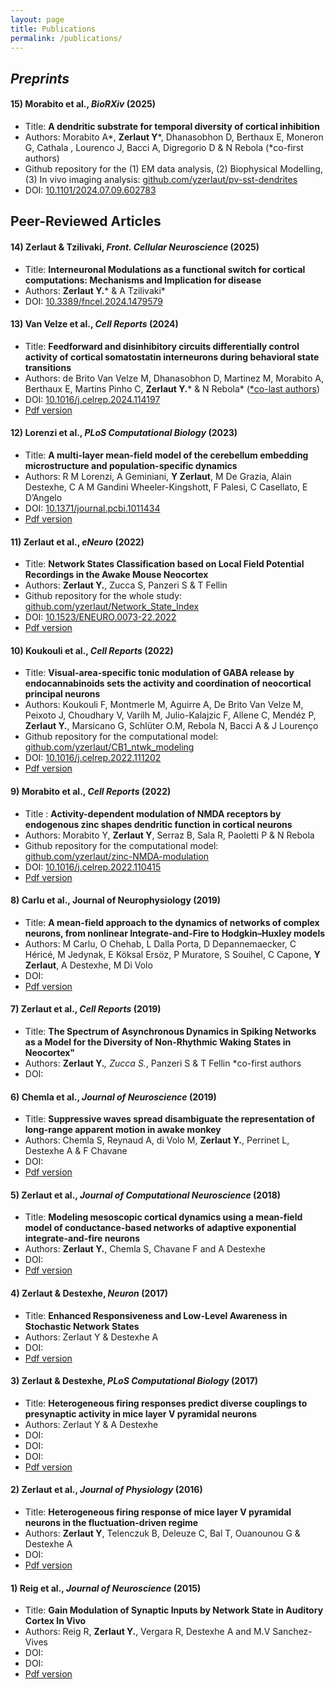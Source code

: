 ```yaml
---
layout: page
title: Publications
permalink: /publications/
---
```


## _Preprints_

#### 15) Morabito et al., *BioRXiv* (2025) 

- Title: **A dendritic substrate for temporal diversity of cortical inhibition**
- Authors: Morabito A*, __Zerlaut Y__\*, Dhanasobhon D, Berthaux E, Moneron G, Cathala , Lourenco J, Bacci A, Digregorio D & N Rebola      (*co-first authors)
- Github repository for the (1) EM data analysis, (2) Biophysical Modelling, (3) In vivo imaging analysis: [github.com/yzerlaut/pv-sst-dendrites](https://github.com/yzerlaut/pv-sst-dendrites)
- DOI: [10.1101/2024.07.09.602783](https://doi.org/10.1101/2024.07.09.602783)


## Peer-Reviewed Articles

#### 14) Zerlaut & Tzilivaki, *Front. Cellular Neuroscience* (2025)

- Title: **Interneuronal Modulations as a functional switch for cortical computations: Mechanisms and Implication for disease**
- Authors: __Zerlaut Y.__* & A Tzilivaki*
- DOI: [10.3389/fncel.2024.1479579](https://doi.org/10.3389/fncel.2024.1479579)
<!--- [Pdf version](https://www.cell.com/action/showPdf?pii=S2211-1247%2824%2900525-4)-->

#### 13) Van Velze et al., *Cell Reports* (2024)

- Title: **Feedforward and disinhibitory circuits differentially control activity of cortical somatostatin interneurons during behavioral state transitions**
- Authors: de Brito Van Velze M, Dhanasobhon D, Martinez M, Morabito A, Berthaux E, Martins Pinho C, __Zerlaut Y.__* & N Rebola*    (<ins>\*co-last authors</ins>)
- DOI: [10.1016/j.celrep.2024.114197](https://doi.org/10.1016/j.celrep.2024.114197)
- [Pdf version](https://www.cell.com/action/showPdf?pii=S2211-1247%2824%2900525-4)
 
#### 12) Lorenzi et al., *PLoS Computational Biology* (2023)

- Title: **A multi-layer mean-field model of the cerebellum embedding microstructure and population-specific dynamics**
- Authors: R M Lorenzi, A Geminiani, **Y Zerlaut**, M De Grazia, Alain Destexhe, C A M Gandini Wheeler-Kingshott, F Palesi, C Casellato, E D’Angelo
- DOI: [10.1371/journal.pcbi.1011434](https://doi.org/10.1371/journal.pcbi.1011434)
- [Pdf version](https://journals.plos.org/ploscompbiol/article/file?id=10.1371/journal.pcbi.1011434&type=printable)

#### 11) Zerlaut et al., *eNeuro* (2022)

- Title: **Network States Classification based on Local Field Potential Recordings in the Awake Mouse Neocortex**
- Authors: **Zerlaut Y.**, Zucca S, Panzeri S & T Fellin 
- Github repository for the whole study: [github.com/yzerlaut/Network_State_Index](https://github.com/yzerlaut/Network_State_Index)
- DOI: [10.1523/ENEURO.0073-22.2022](https://doi.org/10.1523/ENEURO.0073-22.2022)
- [Pdf version](https://www.eneuro.org/content/eneuro/9/4/ENEURO.0073-22.2022.full.pdf)

#### 10) Koukouli et al., *Cell Reports* (2022)

- Title: **Visual-area-specific tonic modulation of GABA release by endocannabinoids sets the activity and coordination of neocortical principal neurons**
- Authors: Koukouli F, Montmerle M, Aguirre A, De Brito Van Velze M, Peixoto J, Choudhary V, Varilh M, Julio-Kalajzic F, Allene C, Mendéz P, **Zerlaut Y.**, Marsicano G, Schlüter O.M, Rebola N, Bacci A & J Lourenço
- Github repository for the computational model: [github.com/yzerlaut/CB1_ntwk_modeling](https://github.com/yzerlaut/CB1_ntwk_modeling)
- DOI: [10.1016/j.celrep.2022.111202](https://doi.org/10.1016/j.celrep.2022.111202)
- [Pdf version](https://hal.sorbonne-universite.fr/hal-03777453/document)

#### 9) Morabito et al., *Cell Reports* (2022)

- Title : **Activity-dependent modulation of NMDA receptors by endogenous zinc shapes dendritic function in cortical neurons**
- Authors: Morabito Y, **Zerlaut Y**, Serraz B, Sala R, Paoletti P & N Rebola
- Github repository for the computational model: [github.com/yzerlaut/zinc-NMDA-modulation](https://github.com/yzerlaut/zinc-NMDA-modulation)
- DOI: [10.1016/j.celrep.2022.110415](https://doi.org/)
- [Pdf version](https://drive.google.com/file/d/1VZkrACwY_7LMhrJ67GpCNKR7cyW5b44E/view?usp=share_link)

#### 8) Carlu et al., Journal of Neurophysiology (2019)

- Title: **A mean-field approach to the dynamics of networks of complex neurons, from nonlinear Integrate-and-Fire to Hodgkin–Huxley models**
- Authors: M Carlu, O Chehab, L Dalla Porta, D Depannemaecker, C Héricé, M Jedynak, E Köksal Ersöz, P Muratore, S Souihel, C Capone, **Y Zerlaut**, A Destexhe, M Di Volo
- DOI: [](https://doi.org/)
- [Pdf version]()

#### 7) Zerlaut et al., *Cell Reports* (2019)

- Title: **The Spectrum of Asynchronous Dynamics in Spiking Networks as a Model for the Diversity of Non-Rhythmic Waking States in Neocortex"**
- Authors: __Zerlaut Y.__*, Zucca S.*, Panzeri S & T Fellin     \*co-first authors
- DOI: [](https://doi.org/)

#### 6) Chemla et al., *Journal of Neuroscience* (2019)


- Title: **Suppressive waves spread disambiguate the representation of long-range apparent motion in awake monkey**
- Authors: Chemla S, Reynaud A, di Volo M, **Zerlaut Y.**, Perrinet L, Destexhe A & F Chavane
- DOI: [](https://doi.org/)
- [Pdf version](https://drive.google.com/file/d/1siyxrKMRYJFUpYdFETW0W6ne_O8qhLKz/view?usp=share_link)
 
#### 5) Zerlaut et al., *Journal of Computational Neuroscience* (2018) 

- Title: **Modeling mesoscopic cortical dynamics using a mean-field model of conductance-based networks of adaptive exponential integrate-and-fire neurons** 
- Authors: **Zerlaut Y.**, Chemla S, Chavane F and A Destexhe 
- DOI: [](https://doi.org/)
- [Pdf version](https://drive.google.com/file/d/1V3r2XS9gTY_NPh2wTd2t2qaOyNN5WJUv/view?usp=share_link)

#### 4) Zerlaut & Destexhe, *Neuron* (2017) 

- Title: **Enhanced Responsiveness and Low-Level Awareness in Stochastic Network States**
- Authors: Zerlaut Y & Destexhe A 
- DOI: [](https://doi.org/)
- [Pdf version](https://drive.google.com/file/d/1MebSSG-ec1b8Tl5dy28MNlHemhisDlcJ/view?usp=share_link)

#### 3) Zerlaut & Destexhe, *PLoS Computational Biology* (2017)

- Title: **Heterogeneous firing responses predict diverse couplings to presynaptic activity in mice layer V pyramidal neurons**
- Authors: Zerlaut Y & A Destexhe 
- DOI: [](https://doi.org/)
- DOI: 
- DOI: 
- [Pdf version](https://drive.google.com/file/d/1QPJjQPCGQckMT9ofZgRzoVuwB2YR7XAy/view?usp=share_link)

#### 2) Zerlaut et al., *Journal of Physiology* (2016)

- Title: **Heterogeneous firing response of mice layer V pyramidal neurons in the fluctuation-driven regime**
- Authors: **Zerlaut Y**, Telenczuk B, Deleuze C, Bal T, Ouanounou G & Destexhe A 
- DOI: [](https://doi.org/)
- [Pdf version](https://drive.google.com/file/d/1FKILNz_0ustMmVzz0hbp4l8aO6B5B6Xs/view?usp=share_link)

#### 1) Reig et al., *Journal of Neuroscience* (2015)

- Title: **Gain Modulation of Synaptic Inputs by Network State in Auditory Cortex In Vivo**
- Authors: Reig R, **Zerlaut Y.**, Vergara R, Destexhe A and M.V Sanchez-Vives  
- DOI: [](https://doi.org/)
- DOI: 
- [Pdf version](https://drive.google.com/file/d/1YbPqW54ho1lf3L4p5rVw5Q6yzLBZ-RM4/view?usp=share_link)
